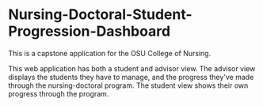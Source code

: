 # Nursing-Doctoral-Student-Progression-Dashboard

This is a capstone application for the OSU College of Nursing.

This web application has both a student and advisor view.
The advisor view displays the students they have to manage, and the progress they've made through the nursing-doctoral program.
The student view shows their own progress through the program.
